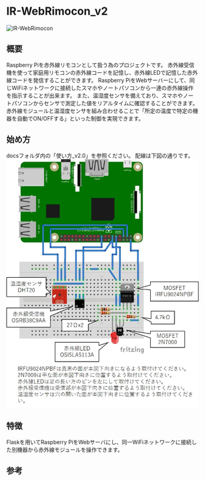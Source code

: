 # IR-WebRimocon_v2
![IR-WebRimocon](docs/messageImage_1718812945506.jpg)

## 概要
Raspberry Piを赤外線リモコンとして扱う為のプロジェクトです。
赤外線受信機を使って家庭用リモコンの赤外線コードを記憶し、赤外線LEDで記憶した赤外線コードを発信することができます。
Raspberry PiをWebサーバーにして、同じWiFiネットワークに接続したスマホやノートパソコンから一連の赤外線操作を指示することが出来ます。
また、温湿度センサを備えており、スマホやノートパソコンからセンサで測定した値をリアルタイムに確認することができます。
赤外線モジュールと温湿度センサを組み合わせることで「所定の温度で特定の機器を自動でON/OFFする」といった制御を実現できます。

## 始め方
docsフォルダ内の「使い方_v2.0」を参照ください。
配線は下図の通りです。
![配線図](docs/connection_v2.0.jpg)

## 特徴
Flaskを用いてRaspberry PiをWebサーバにし、同一WiFiネットワークに接続した別機器から赤外線モジュールを操作できます。

## 参考

